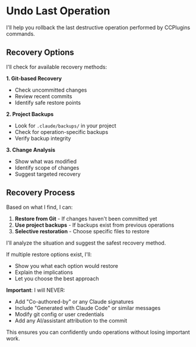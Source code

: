 # Undo Last Operation

I'll help you rollback the last destructive operation performed by CCPlugins commands.

## Recovery Options

I'll check for available recovery methods:

**1. Git-based Recovery**
- Check uncommitted changes
- Review recent commits
- Identify safe restore points

**2. Project Backups**
- Look for `.claude/backups/` in your project
- Check for operation-specific backups
- Verify backup integrity

**3. Change Analysis**
- Show what was modified
- Identify scope of changes
- Suggest targeted recovery

## Recovery Process

Based on what I find, I can:

1. **Restore from Git** - If changes haven't been committed yet
2. **Use project backups** - If backups exist from previous operations
3. **Selective restoration** - Choose specific files to restore

I'll analyze the situation and suggest the safest recovery method.

If multiple restore options exist, I'll:
- Show you what each option would restore
- Explain the implications
- Let you choose the best approach

**Important**: I will NEVER:
- Add "Co-authored-by" or any Claude signatures
- Include "Generated with Claude Code" or similar messages
- Modify git config or user credentials
- Add any AI/assistant attribution to the commit

This ensures you can confidently undo operations without losing important work.
